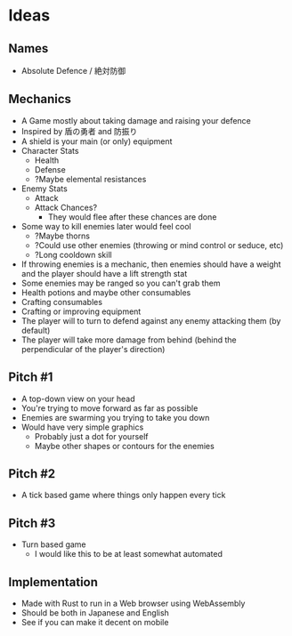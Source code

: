 # Ideas
## Names
- Absolute Defence / 絶対防御

## Mechanics
- A Game mostly about taking damage and raising your defence
- Inspired by 盾の勇者 and 防振り
- A shield is your main (or only) equipment
- Character Stats
    - Health
    - Defense
    - ?Maybe elemental resistances
- Enemy Stats
    - Attack
    - Attack Chances?
        - They would flee after these chances are done
- Some way to kill enemies later would feel cool
    - ?Maybe thorns
    - ?Could use other enemies (throwing or mind control or seduce, etc)
    - ?Long cooldown skill
- If throwing enemies is a mechanic, then enemies should have a weight and the player should have a lift strength stat
- Some enemies may be ranged so you can't grab them
- Health potions and maybe other consumables
- Crafting consumables
- Crafting or improving equipment
- The player will to turn to defend against any enemy attacking them (by default)
- The player will take more damage from behind (behind the perpendicular of the player's direction)

## Pitch #1
- A top-down view on your head
- You're trying to move forward as far as possible
- Enemies are swarming you trying to take you down
- Would have very simple graphics
    - Probably just a dot for yourself
    - Maybe other shapes or contours for the enemies

## Pitch #2
- A tick based game where things only happen every tick

## Pitch #3
- Turn based game
    - I would like this to be at least somewhat automated

## Implementation
- Made with Rust to run in a Web browser using WebAssembly
- Should be both in Japanese and English
- See if you can make it decent on mobile
